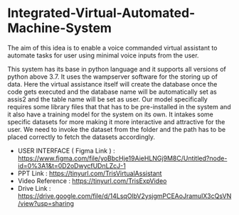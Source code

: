 # Integrated-Virtual-Automated-Machine-System
The aim of this idea is to enable a voice commanded virtual assistant to automate tasks for user using minimal voice inputs from the user.

This system has its base in python language and it supports all versions of python above 3.7. It uses the wampserver software for the storing up of data.
Here the virtual assistance itself will create the database once the code gets executed and the database name will be automatically set as assis2 and the table name will be set as user. Our model specifically requires some library files that that has to be pre-installed in the system and it also have a training model for the system on its own. It intakes some specific datasets for more making it more interactive and attractive for the user. We need to invoke the dataset from the folder and the path has to be placed correctly to fetch the datasets accordingly.

- USER INTERFACE ( Figma Link ) : https://www.figma.com/file/yoBbcHje19AieHLNGj9M8C/Untitled?node-id=0%3A1&t=0D2oDwycfUDnLZcJ-1
- PPT Link                      : https://tinyurl.com/TrisVirtualAssistant
- Video Reference               : https://tinyurl.com/TrisExpVideo
- Drive Link                    : https://drive.google.com/file/d/14LsqOlbV2ysjgmPCEAoJramuIX3cQsVN/view?usp=sharing
